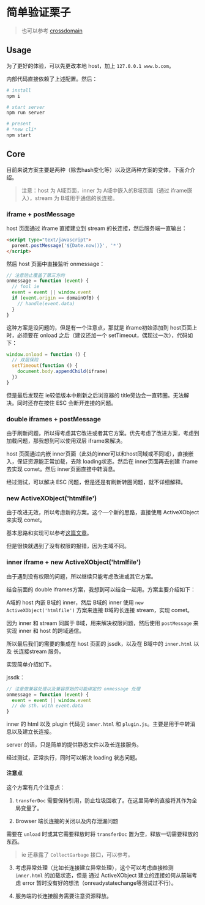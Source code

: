 # 简单验证栗子

> 也可以参考 [crossdomain](https://github.com/colorhook/crossdomain)

## Usage

为了更好的体验，可以先更改本地 host，加上 `127.0.0.1 www.b.com`。

内部代码直接依赖了上述配置。然后：

```sh
# install
npm i

# start server
npm run server

# present
# *new cli*
npm start
```

## Core

目前来说方案主要是两种（除去hash变化等）以及这两种方案的变体，下面介介绍。

> 注意：host 为 A域页面，inner 为 A域中嵌入的B域页面（通过 iframe嵌入），stream 为 B域用于通信的长连接。

### iframe + postMessage

host 页面通过 iframe 直接建立到 stream 的长连接，然后服务端一直输出：

```html
<script type="text/javascript">
  parent.postMessage('${Date.now()}', '*') 
</script>
```

然后 host 页面中直接监听 onmessage：

```javascript
// 注意防止覆盖了第三方的
onmessage = function (event) {
  // fool ie
  event = event || window.event
  if (event.origin == domainOfB) {
    // handle(event.data)
  }
}
```

这种方案是没问题的，但是有一个注意点，那就是 iframe初始添加到 host页面上时，必须要在 onload 之后（建议还加一个 setTimeout，偶现过一次），代码如下：

```javascript
window.onload = function () {
  // 双层保险
  setTimeout(function () {
    document.body.appendChild(iframe)
  })
}
```

但是最后发现在 ie较低版本中刷新之后浏览器的 title旁边会一直转圈。无法解决。同时还存在按住 ESC 会断开连接的问题。

### double iframes + postMessage

由于刷新问题，所以得考虑其它改进或者其它方案。优先考虑了改进方案，考虑到加载问题，那我想到可以使用双层 iframe来解决。

host 页面通过内嵌 inner页面（此处的inner可以和host同域或不同域），直接嵌入，保证资源能正常加载，去除 loading状态。然后在 inner页面再去创建 iframe去实现 comet。然后 inner页面直接中转消息。

经过测试，可以解决 ESC 问题，但是还是有刷新转圈问题，就不详细解释。

### new ActiveXObject('htmlfile')

由于改进无效，所以考虑新的方案。这个一个新的思路，直接使用 ActiveXObject 来实现 comet。

基本思路和实现可以参考[这篇文章](http://cometdaily.com/2007/11/18/ie-activexhtmlfile-transport-part-ii/)。

但是很快就遇到了没有权限的报错，因为主域不同。

### inner iframe + new ActiveXObject('htmlfile')

由于遇到没有权限的问题，所以继续只能考虑改进或其它方案。

结合前面的 double iframes方案，我想到可以结合一起用。方案主要介绍如下：

A域的 host 内嵌 B域的 inner，然后 B域的 inner 使用 `new ActiveXObject('htmlfile')` 方案来连接 B域的长连接 stream，实现 comet。

因为 inner 和 stream 同属于 B域，用来解决权限问题，然后使用 `postMessage` 来实现 inner 和 host 的跨域通信。

所以最后我们的需要的集成在 host 页面的 jssdk，以及在 B域中的 `inner.html` 以及 长连接stream 服务。

实现简单介绍如下。

jssdk：

```javascript
// 注意做兼容处理以及兼容原始的可能绑定的 onmessage 处理
onmessage = function (event) {
  event = event || window.event
  // do sth. with event.data
}
```

inner 的 html 以及 plugin 代码见 `inner.html` 和 `plugin.js`。主要是用于中转消息以及建立长连接。

server 的话，只是简单的提供静态文件以及长连接服务。

经过测试，正常执行，同时可以解决 loading 状态问题。

#### 注意点

这个方案有几个注意点：

1. `transferDoc` 需要保持引用，防止垃圾回收了。在这里简单的直接将其作为全局变量了。

2. Browser 端长连接的关闭以及内存泄漏问题

需要在 `unload` 时或其它需要释放时将 `transferDoc` 置为空，释放一切需要释放的东西。

> ie 还暴露了 `CollectGarbage` 接口，可以参考。

3. 考虑异常处理（比如长连接建立异常处理），这个可以考虑直接检测 `inner.html` 的加载状态，但是 通过 ActiveXObject 建立的连接如何从前端考虑 error 暂时没有好的想法（onreadystatechange等测试过不行）。

4. 服务端的长连接服务需要注意资源释放。
